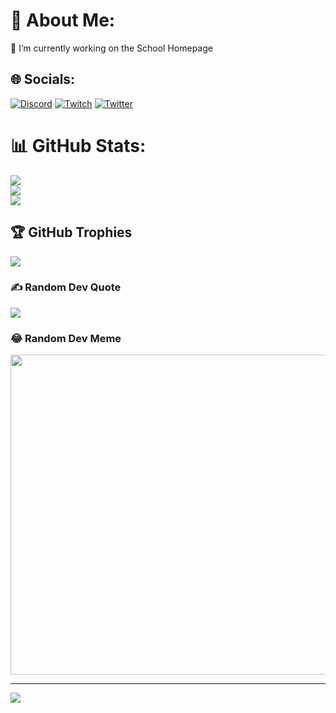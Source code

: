 # 💫 About Me:
🔭 I’m currently working on the School Homepage<br>


## 🌐 Socials:
[![Discord](https://img.shields.io/badge/Discord-%237289DA.svg?logo=discord&logoColor=white)](htttps://discord.gg/https://discord.gg/RV6DKT9Nnk) [![Twitch](https://img.shields.io/badge/Twitch-%239146FF.svg?logo=Twitch&logoColor=white)](https://twitch.tv/ole_is_live) [![Twitter](https://img.shields.io/badge/Twitter-%231DA1F2.svg?logo=Twitter&logoColor=white)](https://twitter.com/OleBohmbach) 

# 📊 GitHub Stats:
![](https://github-readme-stats.vercel.app/api?username=olebohmbach&theme=dark&hide_border=false&include_all_commits=true&count_private=true)<br/>
![](https://github-readme-streak-stats.herokuapp.com/?user=olebohmbach&theme=dark&hide_border=false)<br/>
![](https://github-readme-stats.vercel.app/api/top-langs/?username=olebohmbach&theme=dark&hide_border=false&include_all_commits=true&count_private=true&layout=compact)

## 🏆 GitHub Trophies
![](https://github-profile-trophy.vercel.app/?username=olebohmbach&theme=darkhub&no-frame=false&no-bg=false&margin-w=4)

### ✍️ Random Dev Quote
![](https://quotes-github-readme.vercel.app/api?type=horizontal&theme=radical)

### 😂 Random Dev Meme
<img src="https://random-memer.herokuapp.com/" width="512px"/>

---
[![](https://visitcount.itsvg.in/api?id=olebohmbach&icon=0&color=0)](https://visitcount.itsvg.in)
